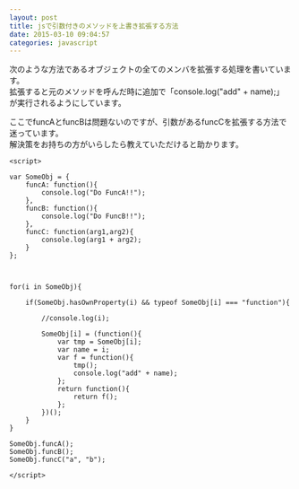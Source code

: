 ```yaml
---
layout: post
title: jsで引数付きのメソッドを上書き拡張する方法
date: 2015-03-10 09:04:57
categories: javascript
---
```

<!-- {% raw %} -->
<p>次のような方法であるオブジェクトの全てのメンバを拡張する処理を書いています。<br>
拡張すると元のメソッドを呼んだ時に追加で「console.log("add" + name);」が実行されるようにしています。</p>

<p>ここでfuncAとfuncBは問題ないのですが、引数があるfuncCを拡張する方法で迷っています。<br>
解決策をお持ちの方がいらしたら教えていただけると助かります。</p>

<pre><code>&lt;script&gt;

var SomeObj = {
    funcA: function(){
        console.log("Do FuncA!!");
    },
    funcB: function(){
        console.log("Do FuncB!!");
    },
    funcC: function(arg1,arg2){
        console.log(arg1 + arg2);
    }
};



for(i in SomeObj){

    if(SomeObj.hasOwnProperty(i) &amp;&amp; typeof SomeObj[i] === "function"){

        //console.log(i);

        SomeObj[i] = (function(){
            var tmp = SomeObj[i];
            var name = i;
            var f = function(){
                tmp();
                console.log("add" + name);
            };
            return function(){
                return f();
            };
        })();
    }
}

SomeObj.funcA();
SomeObj.funcB();
SomeObj.funcC("a", "b");

&lt;/script&gt;
</code></pre>
<!-- {% endraw %} -->
